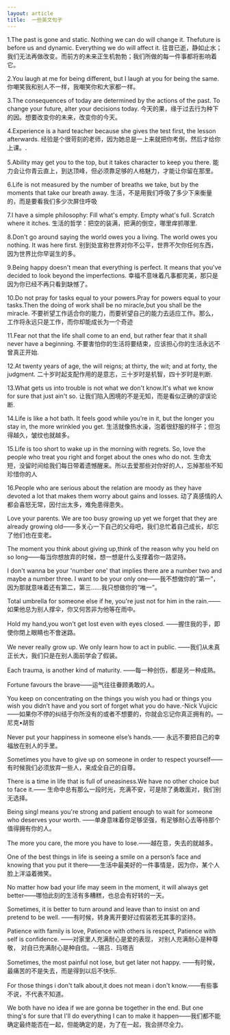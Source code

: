 ```yaml
---
layout: article
title:  一些英文句子
---
```


1.The past is gone and static. Nothing we can do will change it. Thefuture is before us and dynamic. Everything we do will affect it. 往昔已逝，静如止水；我们无法再做改变。而前方的未来正生机勃勃；我们所做的每一件事都将影响着它。

2.You laugh at me for being different, but I laugh at you for being the same. 你嘲笑我和别人不一样，我嘲笑你和大家都一样。

3.The consequences of today are determined by the actions of the past. To change your future, alter your decisions today. 今天的果，缘于过去行为种下的因。想要改变你的未来，改变你的今天。

4.Experience is a hard teacher because she gives the test first, the lesson afterwards. 经验是个很苛刻的老师，因为她总是一上来就把你考倒，然后才给你上课。.

5.Ability may get you to the top, but it takes character to keep you there. 能力会让你青云直上，到达顶峰，但必须靠足够的人格魅力，才能让你留在那里。

6.Life is not measured by the number of breaths we take, but by the moments that take our breath away. 生活，不是用我们呼吸了多少下来衡量的，而是要看我们多少次屏住呼吸

7.I have a simple philosophy: Fill what's empty. Empty what's full. Scratch where it itches. 生活的哲学：把空的装满，把满的倒空，哪里痒抓哪里.

8.Don't go around saying the world owes you a living. The world owes you nothing. It was here first. 别到处宣称世界对你不公平，世界不欠你任何东西，因为世界比你早诞生的多。

9.Being happy doesn't mean that everything is perfect. It means that you've decided to look beyond the imperfections. 幸福不意味着凡事都完美，那只是因为你已经不再只看到缺憾了。

10.Do not pray for tasks equal to your powers.Pray for powers equal to your tasks.Then the doing of work shall be no miracle,but you shall be the miracle. 不要祈望工作适合你的能力，而要祈望自己的能力去适应工作。那么，工作将永远只是工作，而你却能成长为一个奇迹

11.Fear not that the life shall come to an end, but rather fear that it shall never have a beginning. 不要害怕你的生活将要结束，应该担心你的生活永远不曾真正开始.

12.At twenty years of age, the will reigns; at thirty, the wit; and at forty, the judgment. 二十岁时起支配作用的是意志，三十岁时是机智，四十岁时是判断.

13.What gets us into trouble is not what we don't know.It's what we know for sure that just ain't so. 让我们陷入困境的不是无知，而是看似正确的谬误论断.

14.Life is like a hot bath. It feels good while you’re in it, but the longer you stay in, the more wrinkled you get. 生活就像热水澡，泡着很舒服的样子；但泡得越久，皱纹也就越多。

15.Life is too short to wake up in the morning with regrets. So, love the people who treat you right and forget about the ones who do not. 生命太短，没留时间给我们每日带着遗憾醒来。所以去爱那些对你好的人，忘掉那些不知珍惜你的人

16.People who are serious about the relation are moody as they have devoted a lot that makes them worry about gains and losses. 动了真感情的人都会喜怒无常，因付出太多，难免患得患失。


Love your parents. We are too busy growing up yet we forget that they are already growing old——多关心一下自己的父母吧，我们总忙着自己成长，却忘了他们也在变老。

The moment you think about giving up,think of the reason why you held on so long——每当你想放弃的时候，想一想是什么支撑着你一路坚持。

I don't wanna be your 'number one' that implies there are a number two and maybe a number three. I want to be your only one——我不想做你的“第一”，因为那就意味着还有第二，第三……我只想做你的“唯一”。

Total umbrella for someone else if he, you're just not for him in the rain.——如果他总为别人撑伞，你又何苦非为他等在雨中。

Hold my hand,you won't get lost even with eyes closed. ——握住我的手，即使你閉上眼睛也不會迷路。

We never really grow up. We only learn how to act in public. ——我们从未真正长大，我们只是在别人面前学会了假装。

Each trauma, is another kind of maturity. ——每一种创伤，都是另一种成熟。

Fortune favours the brave——运气往往眷顾勇敢的人。

You keep on concentrating on the things you wish you had or things you wish you didn’t have and you sort of forget what you do have.-Nick Vujicic——如果你不停的纠结于你所没有的或者不想要的，你就会忘记你真正拥有的。—尼克•胡哲

Never put your happiness in someone else’s hands.—— 永远不要把自己的幸福放在别人的手里。

Sometimes you have to give up on someone in order to respect yourself——有时候我们必须放弃一些人，来成全自己的自尊。

There is a time in life that is full of uneasiness.We have no other choice but to face it.—— 生命中总有那么一段时光，充满不安，可是除了勇敢面对，我们别无选择。

Being singl means you're strong and patient enough to wait for someone who deserves your worth. ——单身意味着你足够坚强，有足够耐心去等待那个值得拥有你的人。

The more you care, the more you have to lose.——越在意，失去的就越多。

One of the best things in life is seeing a smile on a person’s face and knowing that you put it there——生活中最美好的一件事情是，因为你，某个人脸上洋溢着微笑。

No matter how bad your life may seem in the moment, it will always get better——哪怕此刻的生活有多糟糕，也总会有好转的一天。

Sometimes, it is better to turn around and leave than to insist on and pretend to be well. ——有时候，转身离开要好过假装若无其事的坚持。

Patience with family is love, Patience with others is respect, Patience with self is confidence. ——对家里人充满耐心是爱的表现， 对别人充满耐心是种尊敬， 对自已充满耐心是种自信。--锡吕．玛塔吉

Sometimes, the most painful not lose, but get later not happy. ——有时候，最痛苦的不是失去，而是得到以后不快乐.

For those things i don't talk about,it does not mean i don't know.——有些事不说，不代表不知道。

We both have no idea if we are gonna be together in the end. But one thing's for sure that I'll do everything I can to make it happen——我们都不能确定最终能否在一起，但能确定的是，为了在一起，我会拼尽全力。